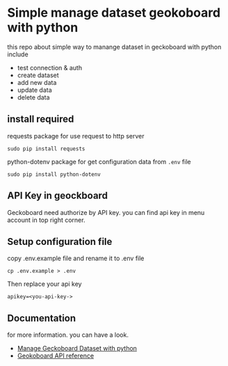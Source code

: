 # Simple manage dataset geokoboard with python
this repo about simple way to manange dataset in geckoboard with python include
- test connection & auth
- create dataset
- add new data
- update data
- delete data

## install required
requests package for use request to http server
```
sudo pip install requests
```

python-dotenv package for get configuration data from  `.env` file
```
sudo pip install python-dotenv
```

## API Key in geockboard
Geckoboard need authorize by API key. you can find api key in menu account in top right corner.

## Setup configuration file
copy .env.example file and rename it to .env file 
```
cp .env.example > .env
```
Then replace your api key
```
apikey=<you-api-key->
```
## Documentation
for more information. you can have a look.
- [Manage Geckoboard Dataset with python](https://www.linkedin.com/pulse/manage-geckoboard-dataset-python-narongsak-keawmanee)
- [Geokoboard API reference](https://developer.geckoboard.com/api-reference/)

